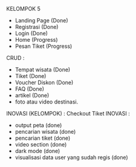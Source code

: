 KELOMPOK 5

- Landing Page (Done)
- Registrasi (Done)
- Login (Done)
- Home (Progress)
- Pesan Tiket (Progress)

CRUD :
- Tempat wisata (Done)
- Tiket (Done)
- Voucher Diskon (Done)
- FAQ (Done)
- artikel (Done)
- foto atau video destinasi.


INOVASI (KELOMPOK) : Checkout Tiket
INOVASI :
- output peta (done)
- pencarian wisata (done)
- pencarian tiket (done)
- video section (done)
- dark mode (done)
- visualisasi data user yang sudah regis (done)
